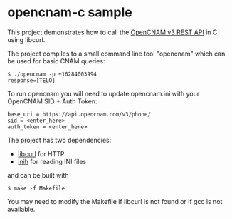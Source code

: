 # opencnam-c sample

This project demonstrates how to call the [OpenCNAM v3 REST API](https://www.opencnam.com/docs "OpenCNAM") in C using libcurl.

The project compiles to a small command line tool "opencnam" which can be used for basic CNAM queries:

```
$ ./opencnam -p +16284003994
response=[TELO]
```

To run opencnam you will need to update opencnam.ini with your OpenCNAM SID + Auth Token:

```                                     
base_uri = https://api.opencnam.com/v3/phone/
sid = <enter_here>
auth_token = <enter_here>
```

The project has two dependencies:

- [libcurl](https://github.com/curl/curl "libcurl") for HTTP 
- [inih](https://github.com/benhoyt/inih "inih") for reading INI files

and can be built with 
```
$ make -f Makefile
```

You may need to modify the Makefile if libcurl is not found or if gcc is not available.
